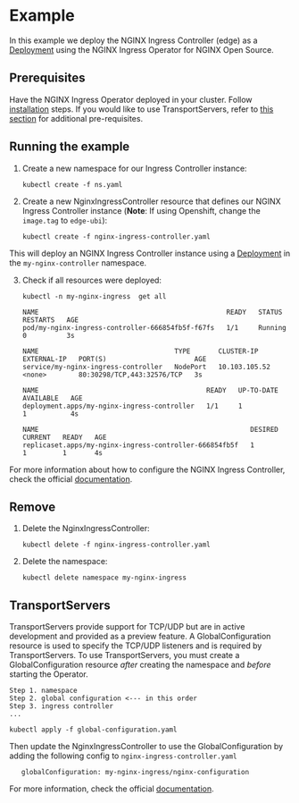 # Example

In this example we deploy the NGINX Ingress Controller (edge) as a [Deployment](https://kubernetes.io/docs/concepts/workloads/controllers/deployment/) using the NGINX Ingress Operator for NGINX Open Source.

## Prerequisites

Have the NGINX Ingress Operator deployed in your cluster. Follow [installation](../../README.md#installation) steps.
If you would like to use TransportServers, refer to [this section](README.md#TransportServers) for additional pre-requisites.

## Running the example

1. Create a new namespace for our Ingress Controller instance:
    ```
    kubectl create -f ns.yaml
    ```  

2. Create a new NginxIngressController resource that defines our NGINX Ingress Controller instance (**Note**: If using Openshift, change the `image.tag` to `edge-ubi`):
    ```
    kubectl create -f nginx-ingress-controller.yaml
    ```

 

This will deploy an NGINX Ingress Controller instance using a [Deployment](https://kubernetes.io/docs/concepts/workloads/controllers/deployment/) in the `my-nginx-controller` namespace. 

3. Check if all resources were deployed:

    ```
    kubectl -n my-nginx-ingress  get all
    
    NAME                                               READY   STATUS    RESTARTS   AGE
    pod/my-nginx-ingress-controller-666854fb5f-f67fs   1/1     Running   0          3s
    
    NAME                                  TYPE       CLUSTER-IP      EXTERNAL-IP   PORT(S)                      AGE
    service/my-nginx-ingress-controller   NodePort   10.103.105.52   <none>        80:30298/TCP,443:32576/TCP   3s
    
    NAME                                          READY   UP-TO-DATE   AVAILABLE   AGE
    deployment.apps/my-nginx-ingress-controller   1/1     1            1           4s
    
    NAME                                                     DESIRED   CURRENT   READY   AGE
    replicaset.apps/my-nginx-ingress-controller-666854fb5f   1         1         1       4s
    ```

For more information about how to configure the NGINX Ingress Controller, check the official [documentation](https://docs.nginx.com/nginx-ingress-controller/overview/).

## Remove

1. Delete the NginxIngressController:
    ```
    kubectl delete -f nginx-ingress-controller.yaml
    ``` 

1. Delete the namespace:
    ```
    kubectl delete namespace my-nginx-ingress
    ```
   
## TransportServers

TransportServers provide support for TCP/UDP but are in active development and provided as a preview feature. 
A GlobalConfiguration resource is used to specify the TCP/UDP listeners and is required by TransportServers. 
To use TransportServers, you must create a GlobalConfiguration resource *after* creating the namespace and *before* starting the Operator.


```
Step 1. namespace
Step 2. global configuration <--- in this order
Step 3. ingress controller
...
```

```
kubectl apply -f global-configuration.yaml
```

Then update the NginxIngressController to use the GlobalConfiguration by adding the following config to `nginx-ingress-controller.yaml`
```
   globalConfiguration: my-nginx-ingress/nginx-configuration
```

For more information, check the official [documentation](https://docs.nginx.com/nginx-ingress-controller/configuration/transportserver-resource/).
